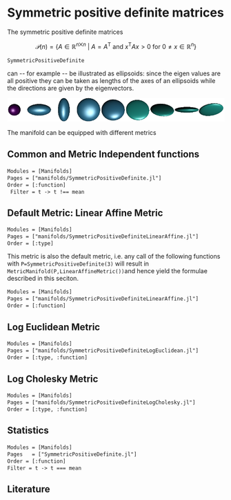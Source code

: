 # Symmetric positive definite matrices

The symmetric positive definite matrices

```math
𝒫(n) = \bigl\{ A ∈ ℝ^{n ⨉ n}\ \big|\ A = A^{\mathrm{T}} \text{ and } x^{\mathrm{T}}Ax > 0 \text{ for } 0 ≠ x \in ℝ^n \bigr\}
```

```@docs
SymmetricPositiveDefinite
```

can -- for example -- be illustrated as ellipsoids:  since the eigen values are all positive they can be taken as lengths of the axes of an ellipsoids while the directions are given by the eigenvectors.

![An example set of data](../assets/images/SPDSignal.png)

The manifold can be equipped with different metrics

## Common and Metric Independent functions

```@autodocs
Modules = [Manifolds]
Pages = ["manifolds/SymmetricPositiveDefinite.jl"]
Order = [:function]
 Filter = t -> t !== mean
```

## Default Metric: Linear Affine Metric

```@autodocs
Modules = [Manifolds]
Pages = ["manifolds/SymmetricPositiveDefiniteLinearAffine.jl"]
Order = [:type]
```

This metric is also the default metric, i.e. any call of the following functions with `P=SymmetricPositiveDefinite(3)` will result in `MetricManifold(P,LinearAffineMetric())`and hence yield the formulae described in this seciton.

```@autodocs
Modules = [Manifolds]
Pages = ["manifolds/SymmetricPositiveDefiniteLinearAffine.jl"]
Order = [:function]
```

## Log Euclidean Metric

```@autodocs
Modules = [Manifolds]
Pages = ["manifolds/SymmetricPositiveDefiniteLogEuclidean.jl"]
Order = [:type, :function]
```

## Log Cholesky Metric

```@autodocs
Modules = [Manifolds]
Pages = ["manifolds/SymmetricPositiveDefiniteLogCholesky.jl"]
Order = [:type, :function]
```

## Statistics

```@autodocs
Modules = [Manifolds]
Pages   = ["SymmetricPositiveDefinite.jl"]
Order = [:function]
Filter = t -> t === mean
```

## Literature
